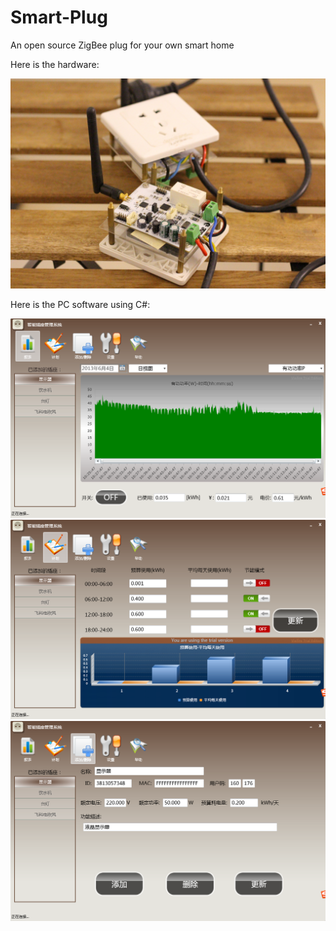 # Smart-Plug
An open source ZigBee plug for your own smart home

Here is the hardware:

![hardware](/hardware.jpg)

Here is the PC software using C#:

![PC software screenshot](/smartplug_screenshot.PNG)
![PC software screenshot](/smartplug_screenshot1.PNG)
![PC software screenshot](/smartplug_screenshot2.PNG)
